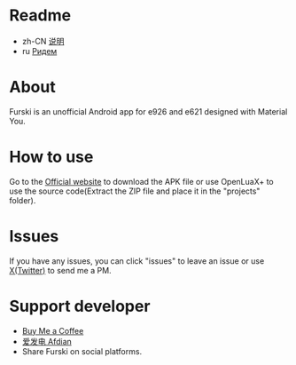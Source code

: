 # Readme
- zh-CN [说明](readme/README.zh_CN.md)
- ru [Ридем](readme/README.ru.md)

# About
Furski is an unofficial Android app for e926 and e621 designed with Material You.

# How to use
Go to the [Official website](https://pj.hooskai.top/furski/) to download the APK file or use OpenLuaX+ to use the source code(Extract the ZIP file and place it in the "projects" folder).

# Issues
If you have any issues, you can click "issues" to leave an issue or use [X(Twitter)](https://twitter.com/hhusky0314) to send me a PM.

# Support developer
- [Buy Me a Coffee](https://buymeacoffee.com/hooskai)
- [爱发电 Afdian](https://afdian.net/a/hooskai)
- Share Furski on social platforms.
